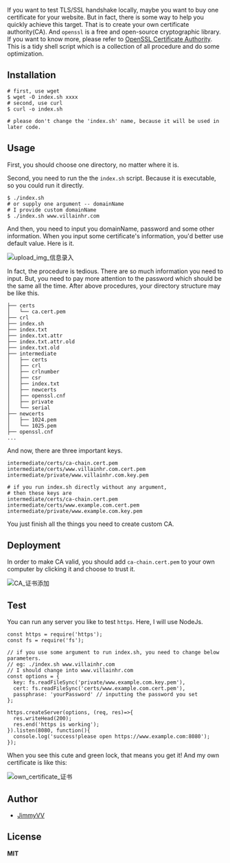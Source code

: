 
If you want to test TLS/SSL handshake locally, maybe you want to buy one certificate for your website. But in fact, there is some way to help you quickly achieve this target. That is to create your own certificate authority(CA). And `openssl` is a free and open-source cryptographic library. If you want to know more, please refer to [OpenSSL Certificate Authority][1]. This is a tidy shell script which is a collection of all procedure and do some optimization.
## Installation
```
# first, use wget
$ wget -O index.sh xxxx
# second, use curl
$ curl -o index.sh 

# please don't change the 'index.sh' name, because it will be used in later code.
```
## Usage
First, you should choose one directory, no matter where it is.

Second, you need to run the the `index.sh` script. Because it is executable, so you could run it directly.
```
$ ./index.sh
# or supply one argument -- domainName
# I provide custom domainName
$ ./index.sh www.villainhr.com
```
And then, you need to input you domainName, password and some other information. When you input some certificate's information, you'd better use default value.
Here is it.

![upload_img_信息录入][2]

In fact, the procedure is tedious. There are so much information you need to input. But, you need to pay more attention to the password which should be the same all the time.
After above procedures, your directory structure may be like this.
```
├── certs
│   └── ca.cert.pem
├── crl
├── index.sh
├── index.txt
├── index.txt.attr
├── index.txt.attr.old
├── index.txt.old
├── intermediate
│   ├── certs
│   ├── crl
│   ├── crlnumber
│   ├── csr
│   ├── index.txt
│   ├── newcerts
│   ├── openssl.cnf
│   ├── private
│   └── serial
├── newcerts
│   ├── 1024.pem
│   └── 1025.pem
├── openssl.cnf
...
```
And now, there are three important keys.
```
intermediate/certs/ca-chain.cert.pem
intermediate/certs/www.villainhr.com.cert.pem
intermediate/private/www.villainhr.com.key.pem

# if you run index.sh directly without any argument, 
# then these keys are
intermediate/certs/ca-chain.cert.pem
intermediate/certs/www.example.com.cert.pem
intermediate/private/www.example.com.key.pem
```
You just finish all the things you need to create custom CA.

## Deployment
In order to make CA valid, you should add `ca-chain.cert.pem` to your own computer by clicking it and choose to trust it.

![CA_证书添加][3]

## Test
You can run any server you like to test `https`. Here, I will use NodeJs. 
```nodejs
const https = require('https');
const fs = require('fs');

// if you use some argument to run index.sh, you need to change below parameters.
// eg: ./index.sh www.villainhr.com
// I should change into www.villainhr.com
const options = {
  key: fs.readFileSync('private/www.example.com.key.pem'),
  cert: fs.readFileSync('certs/www.example.com.cert.pem'),
  passphrase: 'yourPassword' // inputting the password you set
};

https.createServer(options, (req, res)=>{
  res.writeHead(200);
  res.end('https is working');
}).listen(8080, function(){
  console.log('success!please open https://www.example.com:8080');
});
```
When you see this cute and green lock, that means you get it!
And my own certificate is like this:

![own_certificate_证书][4]

## Author

 - [JimmyVV][5]

## License
**MIT**


  [1]: https://jamielinux.com/docs/openssl-certificate-authority/index.html
  [2]: http://static.zybuluo.com/jimmythr/qxzij2naiuzsp4mq9yjf1u7m/%E5%B1%8F%E5%B9%95%E5%BF%AB%E7%85%A7%202016-10-23%2014.13.56.png
  [3]: http://static.zybuluo.com/jimmythr/brxjhchd3697dt72nn1v3cus/%E5%B1%8F%E5%B9%95%E5%BF%AB%E7%85%A7%202016-10-23%2014.38.50.png
  [4]: http://static.zybuluo.com/jimmythr/j6brkcu73b3sufa3mix0itz7/%E5%B1%8F%E5%B9%95%E5%BF%AB%E7%85%A7%202016-10-23%2013.27.30.png
  [5]: https://github.com/JimmyVV
